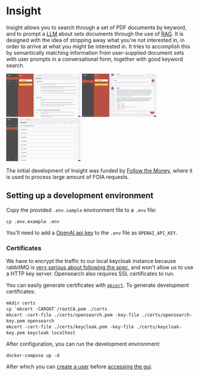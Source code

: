# Insight

Insight allows you to search through a set of PDF documents by keyword, and to
prompt a [LLM](https://en.wikipedia.org/wiki/Large_language_model) about sets
documents through the use of
[RAG](https://research.ibm.com/blog/retrieval-augmented-generation-RAG). It is
designed with the idea of stripping away what you're not interested in, in order
to arrive at what you might be interested in. It tries to accomplish this
by semantically matching information from user-supplied document sets with user
prompts in a conversational form, together with good keyword search.

<p float="left">
  <img src="images/search.png" width="200" />
  <img src="images/conversation.png" width="200" /> 
  <img src="images/files.png" width="200" />
</p>

The initial development of Insight was funded by [Follow the
Money](https://ftm.nl), where it is used to process large amount of FOIA
requests.

## Setting up a development environment

Copy the provided `.env.sample` environment file to a `.env` file:

```
cp .env.example .env
```

You'll need to add a [OpenAI api key](https://platform.openai.com/api-keys) to
the `.env` file as `OPENAI_API_KEY`.

### Certificates

We have to encrypt the traffic to our local keycloak instance because rabbitMQ
is [very serious about following the
spec](https://github.com/rabbitmq/rabbitmq-server/blob/main/deps/rabbitmq_auth_backend_oauth2/README.md#variables-configurable-in-rabbitmqconf),
and won't allow us to use a HTTP key server. Opensearch also requires SSL
certificates to run.

You can easily generate certificates with
[`mkcert`](https://github.com/FiloSottile/mkcert). To generate development
certificates:

```
mkdir certs
cp `mkcert -CAROOT`/rootCA.pem ./certs
mkcert -cert-file ./certs/opensearch.pem -key-file ./certs/opensearch-key.pem opensearch
mkcert -cert-file ./certs/keycloak.pem -key-file ./certs/keycloak-key.pem keycloak localhost
```

After configuration, you can run the development environment:

```
docker-compose up -d
```

After which you can [create a user](https://localhost:8000) before [accessing
the gui](http://localhost:3000).
